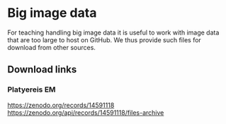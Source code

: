 # Big image data

For teaching handling big image data it is useful to work with image data that are too large to host on GitHub. We thus provide such files for download from other sources. 

## Download links

### Platyereis EM

https://zenodo.org/records/14591118
https://zenodo.org/api/records/14591118/files-archive


